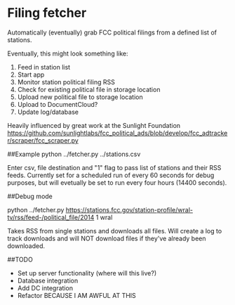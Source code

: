 # Filing fetcher
Automatically (eventually) grab FCC political filings from a defined list of stations.

Eventually, this might look something like:

1. Feed in station list
2. Start app
3. Monitor station political filing RSS
4. Check for existing political file in storage location
5. Upload new political file to storage location
6. Upload to DocumentCloud?
7. Update log/database

Heavily influenced by great work at the Sunlight Foundation
https://github.com/sunlightlabs/fcc_political_ads/blob/develop/fcc_adtracker/scraper/fcc_scraper.py

##Example
python ../fetcher.py ../stations.csv

Enter csv, file destination and "1" flag to pass list of stations and their RSS feeds. Currently set for a scheduled run of every 60 seconds for debug purposes, but will evetually be set to run every four hours (14400 seconds).

##Debug mode

python ../fetcher.py https://stations.fcc.gov/station-profile/wral-tv/rss/feed-/political_file/2014 1 wral

Takes RSS from single stations and downloads all files. Will create a log to track downloads and will NOT download files if they've already been downloaded.

##TODO
- Set up server functionality (where will this live?)
- Database integration
- Add DC integration
- Refactor BECAUSE I AM AWFUL AT THIS